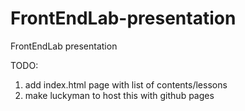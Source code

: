 FrontEndLab-presentation
========================
FrontEndLab presentation

TODO: 
  1) add index.html page with list of contents/lessons
  2) make luckyman to host this with github pages
